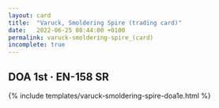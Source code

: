 ```yaml
---
layout: card
title:  "Varuck, Smoldering Spire (trading card)"
date:   2022-06-25 08:44:00 +0100
permalink: varuck-smoldering-spire_(card)
incomplete: true
---
```


## DOA 1st &middot; EN-158 SR

{% include templates/varuck-smoldering-spire-doa1e.html %}